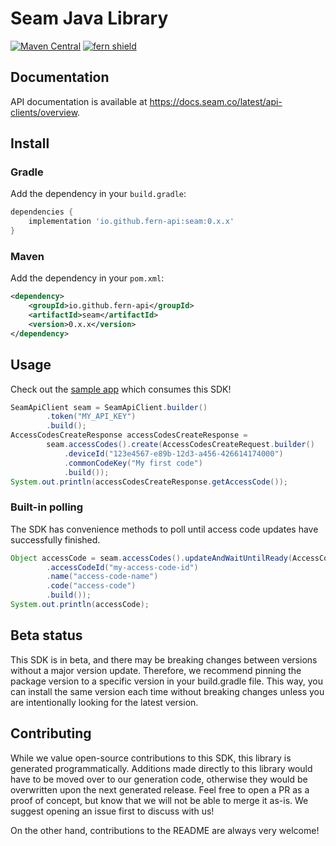 # Seam Java Library

[![Maven Central](https://img.shields.io/maven-central/v/io.github.fern-api/seam)](https://central.sonatype.com/artifact/io.github.fern-api/seam) 
[![fern shield](https://img.shields.io/badge/%F0%9F%8C%BF-SDK%20generated%20by%20Fern-brightgreen)](https://github.com/fern-api/fern)

## Documentation

API documentation is available at https://docs.seam.co/latest/api-clients/overview.

## Install

### Gradle

Add the dependency in your `build.gradle`:

```groovy
dependencies {
    implementation 'io.github.fern-api:seam:0.x.x'
}
```

### Maven

Add the dependency in your `pom.xml`:

```xml
<dependency>
    <groupId>io.github.fern-api</groupId>
    <artifactId>seam</artifactId>
    <version>0.x.x</version>
</dependency>
```

## Usage

Check out the [sample app](sample-app/src/main/java/sample/App.java) which consumes this SDK!

```java
SeamApiClient seam = SeamApiClient.builder()
        .token("MY_API_KEY")
        .build();
AccessCodesCreateResponse accessCodesCreateResponse =
        seam.accessCodes().create(AccessCodesCreateRequest.builder()
            .deviceId("123e4567-e89b-12d3-a456-426614174000")
            .commonCodeKey("My first code")
            .build());
System.out.println(accessCodesCreateResponse.getAccessCode());
```

### Built-in polling

The SDK has convenience methods to poll until access code updates have successfully finished. 

```java
Object accessCode = seam.accessCodes().updateAndWaitUntilReady(AccessCodesUpdatePutRequest.builder()
        .accessCodeId("my-access-code-id")
        .name("access-code-name")
        .code("access-code")
        .build());
System.out.println(accessCode);
``` 

## Beta status

This SDK is in beta, and there may be breaking changes between versions without a major version update. Therefore, we recommend pinning the package version to a specific version in your build.gradle file. This way, you can install the same version each time without breaking changes unless you are intentionally looking for the latest version.

## Contributing

While we value open-source contributions to this SDK, this library is generated programmatically. Additions made directly to this library would have to be moved over to our generation code, otherwise they would be overwritten upon the next generated release. Feel free to open a PR as a proof of concept, but know that we will not be able to merge it as-is. We suggest opening an issue first to discuss with us!

On the other hand, contributions to the README are always very welcome!
